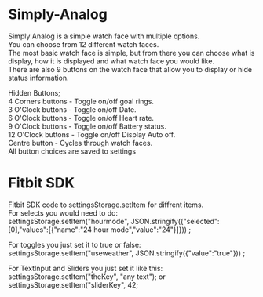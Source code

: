 # Simply-Analog
Simply Analog is a simple watch face with multiple options.<br>
You can choose from 12 different watch faces.<br> 
The most basic watch face is simple, but from there you can choose what is display, how it is displayed and what watch face you would like.<br>
There are also 9 buttons on the watch face that allow you to display or hide status information.<br>

Hidden Buttons;<br>
4 Corners buttons - Toggle on/off goal rings.<br>
3 O'Clock buttons - Toggle on/off Date.<br>
6 O'Clock buttons - Toggle on/off Heart rate.<br>
9 O'Clock buttons - Toggle on/off Battery status.<br>
12 O'Clock buttons - Toggle on/off Display Auto off.<br>
Centre button - Cycles through watch faces.<br>
All button choices are saved to settings<br>

# Fitbit SDK
Fitbit SDK code to settingsStorage.setItem for diffrent items.<br>
For selects you would need to do:<br> 
settingsStorage.setItem("hourmode", JSON.stringify({"selected":[0],"values":[{"name":"24 hour mode","value":"24"}]})) ;<br>
 
For toggles you just set it to true or false:<br>
settingsStorage.setItem("useweather", JSON.stringify({"value":"true"})) ;<br>
 
For TextInput and Sliders you just set it like this:<br>
settingsStorage.setItem("theKey", "any text");
or 
settingsStorage.setItem("sliderKey", 42;<br>
